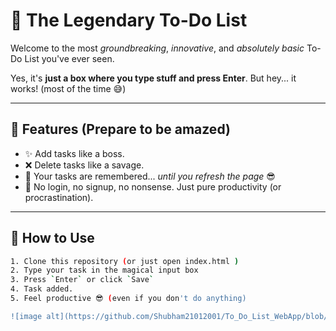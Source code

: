 
# 📝 The Legendary To-Do List

Welcome to the most *groundbreaking*, *innovative*, and *absolutely basic* To-Do List you've ever seen.

Yes, it's **just a box where you type stuff and press Enter**. But hey... it works! (most of the time 😅)

---

## 🚀 Features (Prepare to be amazed)

- ✨ Add tasks like a boss.
- ❌ Delete tasks like a savage.
- 💾 Your tasks are remembered... *until you refresh the page* 😎
- 🧠 No login, no signup, no nonsense. Just pure productivity (or procrastination).

---

## 🎯 How to Use

```bash
1. Clone this repository (or just open index.html )
2. Type your task in the magical input box
3. Press `Enter` or click `Save` 
4. Task added.
5. Feel productive 😎 (even if you don't do anything)

![image alt](https://github.com/Shubham21012001/To_Do_List_WebApp/blob/d142aeff07c86859798d0358a0a1ef833953aba1/Screenshot%202025-06-16%20010646.png)
